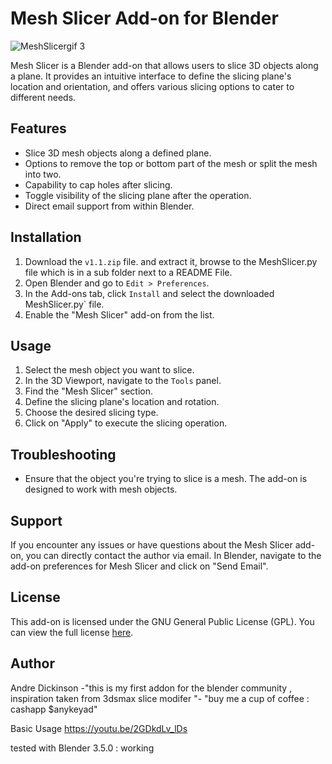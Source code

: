 # Mesh Slicer Add-on for Blender

![MeshSlicergif 3](https://github.com/Dahandla/MeshSlicer/assets/13239403/1d6488fe-ce3c-4b99-8c42-0e7857624311)

Mesh Slicer is a Blender add-on that allows users to slice 3D objects along a plane. It provides an intuitive interface to define the slicing plane's location and orientation, and offers various slicing options to cater to different needs.

## Features

- Slice 3D mesh objects along a defined plane.
- Options to remove the top or bottom part of the mesh or split the mesh into two.
- Capability to cap holes after slicing.
- Toggle visibility of the slicing plane after the operation.
- Direct email support from within Blender.

## Installation

1. Download the `v1.1.zip` file. and extract it, browse to the MeshSlicer.py file which is in a sub folder next to a README File.
2. Open Blender and go to `Edit > Preferences`.
3. In the Add-ons tab, click `Install` and select the downloaded MeshSlicer.py` file.
4. Enable the "Mesh Slicer" add-on from the list.

## Usage

1. Select the mesh object you want to slice.
2. In the 3D Viewport, navigate to the `Tools` panel.
3. Find the "Mesh Slicer" section.
4. Define the slicing plane's location and rotation.
5. Choose the desired slicing type.
6. Click on "Apply" to execute the slicing operation.

## Troubleshooting

- Ensure that the object you're trying to slice is a mesh. The add-on is designed to work with mesh objects.

## Support

If you encounter any issues or have questions about the Mesh Slicer add-on, you can directly contact the author via email. In Blender, navigate to the add-on preferences for Mesh Slicer and click on "Send Email".

## License

This add-on is licensed under the GNU General Public License (GPL). You can view the full license [here](https://www.gnu.org/licenses/gpl-3.0.en.html).

## Author

Andre Dickinson -"this is my first addon for the blender community , inspiration taken from 3dsmax slice modifer "- "buy me a cup of coffee : cashapp $anykeyad"


Basic Usage https://youtu.be/2GDkdLv_lDs

tested with Blender  3.5.0 :  working


